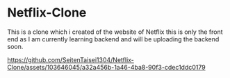 # Netflix-Clone
This is a clone which i created of the website of Netflix this is only the front end as I am currently learning backend and will be uploading the backend soon.


https://github.com/SeitenTaisei1304/Netflix-Clone/assets/103646045/a32a456b-1a46-4ba8-90f3-cdec1ddc0179

